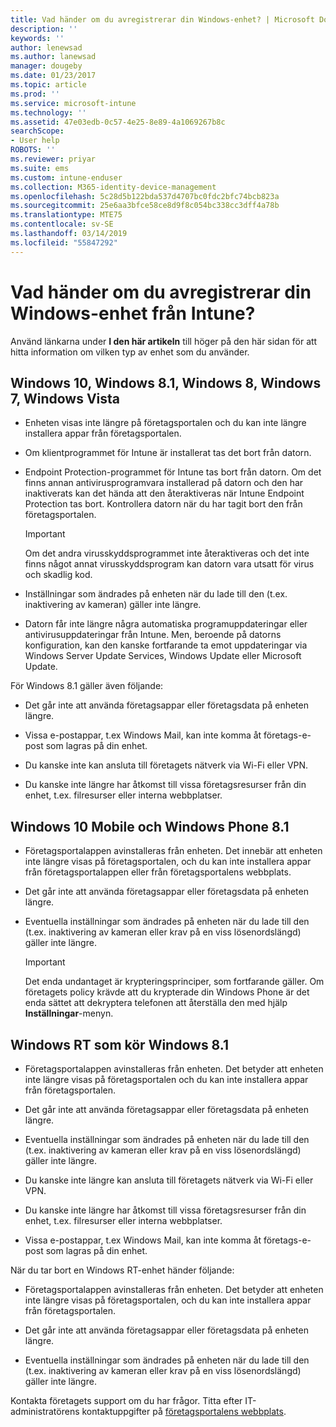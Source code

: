 ```yaml
---
title: Vad händer om du avregistrerar din Windows-enhet? | Microsoft Docs
description: ''
keywords: ''
author: lenewsad
ms.author: lanewsad
manager: dougeby
ms.date: 01/23/2017
ms.topic: article
ms.prod: ''
ms.service: microsoft-intune
ms.technology: ''
ms.assetid: 47e03edb-0c57-4e25-8e89-4a1069267b8c
searchScope:
- User help
ROBOTS: ''
ms.reviewer: priyar
ms.suite: ems
ms.custom: intune-enduser
ms.collection: M365-identity-device-management
ms.openlocfilehash: 5c28d5b122bda537d4707bc0fdc2bfc74bcb823a
ms.sourcegitcommit: 25e6aa3bfce58ce8d9f8c054bc338cc3dff4a78b
ms.translationtype: MTE75
ms.contentlocale: sv-SE
ms.lasthandoff: 03/14/2019
ms.locfileid: "55847292"
---
```

# <a name="what-happens-if-you-unenroll-your-windows-device-from-intune"></a>Vad händer om du avregistrerar din Windows-enhet från Intune?

Använd länkarna under **I den här artikeln** till höger på den här sidan för att hitta information om vilken typ av enhet som du använder.


## <a name="windows-10-windows-81-windows-8-windows-7-windows-vista"></a>Windows 10, Windows 8.1, Windows 8, Windows 7, Windows Vista

-   Enheten visas inte längre på företagsportalen och du kan inte längre installera appar från företagsportalen.

-   Om klientprogrammet för Intune är installerat tas det bort från datorn.

-   Endpoint Protection-programmet för Intune tas bort från datorn. Om det finns annan antivirusprogramvara installerad på datorn och den har inaktiverats kan det hända att den återaktiveras när Intune Endpoint Protection tas bort. Kontrollera datorn när du har tagit bort den från företagsportalen.

    > [!IMPORTANT]
    > Om det andra virusskyddsprogrammet inte återaktiveras och det inte finns något annat virusskyddsprogram kan datorn vara utsatt för virus och skadlig kod.

-   Inställningar som ändrades på enheten när du lade till den (t.ex. inaktivering av kameran) gäller inte längre.

-   Datorn får inte längre några automatiska programuppdateringar eller antivirusuppdateringar från Intune. Men, beroende på datorns konfiguration, kan den kanske fortfarande ta emot uppdateringar via Windows Server Update Services, Windows Update eller Microsoft Update.

För Windows 8.1 gäller även följande:

-   Det går inte att använda företagsappar eller företagsdata på enheten längre.

-   Vissa e-postappar, t.ex Windows Mail, kan inte komma åt företags-e-post som lagras på din enhet.

-   Du kanske inte kan ansluta till företagets nätverk via Wi-Fi eller VPN.

-   Du kanske inte längre har åtkomst till vissa företagsresurser från din enhet, t.ex. filresurser eller interna webbplatser.

## <a name="windows-10-mobile-and-windows-phone-81"></a>Windows 10 Mobile och Windows Phone 8.1

-   Företagsportalappen avinstalleras från enheten. Det innebär att enheten inte längre visas på företagsportalen, och du kan inte installera appar från företagsportalappen eller från företagsportalens webbplats.

-   Det går inte att använda företagsappar eller företagsdata på enheten längre.

-   Eventuella inställningar som ändrades på enheten när du lade till den (t.ex. inaktivering av kameran eller krav på en viss lösenordslängd) gäller inte längre.

    > [!IMPORTANT]
    > Det enda undantaget är krypteringsprinciper, som fortfarande gäller. Om företagets policy krävde att du krypterade din Windows Phone är det enda sättet att dekryptera telefonen att återställa den med hjälp **Inställningar**-menyn.

## <a name="windows-rt-running-windows-81"></a>Windows RT som kör Windows 8.1

-   Företagsportalappen avinstalleras från enheten. Det betyder att enheten inte längre visas på företagsportalen och du kan inte installera appar från företagsportalen.

-   Det går inte att använda företagsappar eller företagsdata på enheten längre.

-   Eventuella inställningar som ändrades på enheten när du lade till den (t.ex. inaktivering av kameran eller krav på en viss lösenordslängd) gäller inte längre.

-   Du kanske inte längre kan ansluta till företagets nätverk via Wi-Fi eller VPN.

-   Du kanske inte längre har åtkomst till vissa företagsresurser från din enhet, t.ex. filresurser eller interna webbplatser.

-   Vissa e-postappar, t.ex Windows Mail, kan inte komma åt företags-e-post som lagras på din enhet.

När du tar bort en Windows RT-enhet händer följande:

-   Företagsportalappen avinstalleras från enheten. Det betyder att enheten inte längre visas på företagsportalen, och du kan inte installera appar från företagsportalen.

-   Det går inte att använda företagsappar eller företagsdata på enheten längre.

-   Eventuella inställningar som ändrades på enheten när du lade till den (t.ex. inaktivering av kameran eller krav på en viss lösenordslängd) gäller inte längre.

Kontakta företagets support om du har frågor. Titta efter IT-administratörens kontaktuppgifter på [företagsportalens webbplats](https://go.microsoft.com/fwlink/?linkid=2010980).
